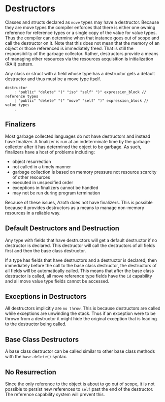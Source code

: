 # Destructors

Classes and structs declared as `move` types may have a destructor. Because they are move types the
compiler enforces that there is either one owning reference for reference types or a single copy of
the value for value types. Thus the compiler can determine when that instance goes out of scope and
call the destructor on it. Note that this does not mean that the memory of an object or those
referenced is immediately freed. That is still the responsibility of the garbage collector. Rather,
destructors provide a means of managing other resources via the resources acquisition is
initialization (RAII) pattern.

Any class or struct with a field whose type has a destructor gets a default destructor and thus must
be a move type itself.

```grammar
destructor
    : "public" "delete" "(" "iso" "self" ")" expression_block // reference types
    | "public" "delete" "(" "move" "self" ")" expression_block // value types
    ;
```

## Finalizers

Most garbage collected languages do not have destructors and instead have finalizer. A finalizer is
run at an indeterminate time by the garbage collector after it has determined the object to be
garbage. As such, finalizers have a host of problems including:

* object resurrection
* not called in a timely manner
* garbage collection is based on memory pressure not resource scarcity of other resources
* executed in unspecified order
* exceptions in finalizers cannot be handled
* may not be run during program termination

Because of these issues, Azoth does not have finalizers. This is possible because it provides
destructors as a means to manage non-memory resources in a reliable way.

## Default Destructors and Destruction

Any type with fields that have destructors will get a default destructor if no destructor is
declared. This destructor will call the destructors of all fields first and then the base class
destructor.

If a type has fields that have destructors and a destructor is declared, then immediately before the
call to the base class destructor, the destructors of all fields will be automatically called. This
means that after the base class destructor is called, all move reference type fields have the `id`
capability and all move value type fields cannot be accessed.

## Exceptions in Destructors

All destructors implicitly are `no throw`. This is because destructors are called while exceptions
are unwinding the stack. Thus if an exception were to be thrown from a destructor it might hide the
original exception that is leading to the destructor being called.

## Base Class Destructors

A base class destructor can be called similar to other base class methods with the `base.delete()`
syntax.

## No Resurrection

Since the only reference to the object is about to go out of scope, it is not possible to persist
new references to `self` past the end of the destructor. The reference capability system will
prevent this.
